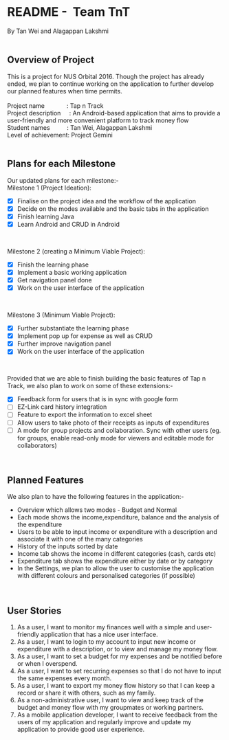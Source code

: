 **README -  Team TnT** <br/> 
==========================================
By Tan Wei and Alagappan Lakshmi <br/>
<br/>

**Overview of Project** <br/>
-------------------
This is a project for NUS Orbital 2016. Though the project has already ended, we plan to continue working on the application to further develop our planned features when time permits. <br/>
<br/>
Project name             : Tap n Track <br/>
Project description     : An Android-based application that aims to provide a user-friendly and more convenient platform to track money flow  <br/>
Student names          : Tan Wei, Alagappan Lakshmi  <br/>
Level of achievement: Project Gemini  <br/>
<br/>

**Plans for each Milestone** <br/>
-------------------
Our updated plans for each milestone:- <br/>
Milestone 1 (Project Ideation): <br/>
- [x] Finalise on the project idea and the workflow of the application <br/>
- [x] Decide on the modes available and the basic tabs in the application <br/>
- [x] Finish learning Java <br/>
- [x] Learn Android and CRUD in Android <br/>
<br/>

Milestone 2 (creating a Minimum Viable Project): <br/>
- [x] Finish the learning phase <br/>
- [x] Implement a basic working application  <br/>
- [x] Get navigation panel done <br/>
- [x] Work on the user interface of the application <br/>
<br/>

Milestone 3 (Minimum Viable Project): <br/>
- [x] Further substantiate the learning phase <br/>
- [x] Implement pop up for expense as well as CRUD  <br/>
- [x] Further improve navigation panel <br/>
- [x] Work on the user interface of the application <br/>
<br/>

Provided that we are able to finish building the basic features of Tap n Track, we also plan to work on some of these extensions:- <br/>
- [x] Feedback form for users that is in sync with google form <br/>
- [ ] EZ-Link card history integration <br/>
- [ ] Feature to export the information to excel sheet <br/>
- [ ] Allow users to take photo of their receipts as inputs of expenditures <br/>
- [ ] A mode for group projects and collaboration. Sync with other users (eg. for groups, enable read-only mode for viewers and editable mode for collaborators) <br/>
<br/>

**Planned Features** <br/>
-------------------
We also plan to have the following features in the application:- <br/>
- Overview which allows two modes - Budget and Normal <br/>
- Each mode shows the income,expenditure, balance and the analysis of the expenditure <br/>
- Users to be able to input income or expenditure with a description and associate it with one of the many categories <br/>
- History of the inputs sorted by date <br/>
- Income tab shows the income in different categories (cash, cards etc) <br/>
- Expenditure tab shows the expenditure either by date or by category <br/>
- In the Settings, we plan to allow the user to customise the application with different colours and personalised categories (if possible) <br/>
<br/>

**User Stories** <br/>
-------------------
1. As a user, I want to monitor my finances well with a simple and user-friendly application that has a nice user interface.  <br/>
2. As a user, I want to login to my account to input new income or expenditure with a description, or to view and manage my money flow. <br/>
3. As a user, I want to set a budget for my expenses and be notified before or when I overspend. <br/>
4. As a user, I want to set recurring expenses so that I do not have to input the same expenses every month. <br/>
5. As a user, I want to export my money flow history so that I can keep a record or share it with others, such as my family. <br/>
6. As a non-administrative user, I want to view and keep track of the budget and money flow with my groupmates or working partners. <br/>
7. As a mobile application developer, I want to receive feedback from the users of my application and regularly improve and update my application to provide good user experience. <br/>

